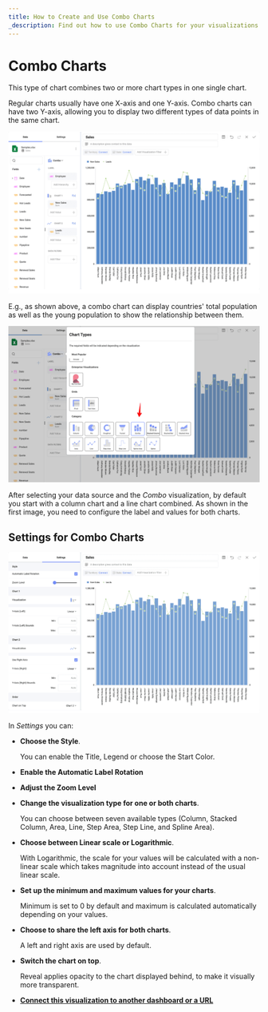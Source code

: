 ```yaml
---
title: How to Create and Use Combo Charts 
_description: Find out how to use Combo Charts for your visualizations in Reveal.
---
```


# Combo Charts

This type of chart combines two or more chart types in one single chart.

Regular charts usually have one X-axis and one Y-axis. Combo charts can
have two Y-axis, allowing you to display two different types of data
points in the same chart.

![Combo chart sample within Reveal](images/combo-chart-example.png)

E.g., as shown above, a combo chart can display countries' total
population as well as the young population to show the relationship
between them.

![Selecting the Combo Chart visualization in Reveal](images/combo-chart-selection.png)

After selecting your data source and the *Combo* visualization, by
default you start with a column chart and a line chart combined. As
shown in the first image, you need to configure the label and values for
both charts.

## Settings for Combo Charts

![Combo Charts configuration settings in Reveal](images/combo-chart-settings.png)

In *Settings* you can:

  - **Choose the Style**.

    You can enable the Title, Legend or choose the Start Color.

  - **Enable the Automatic Label Rotation**

  - **Adjust the Zoom Level**

  - **Change the visualization type for one or both charts**.

    You can choose between seven available types (Column, Stacked
    Column, Area, Line, Step Area, Step Line, and Spline Area).

  - **Choose between Linear scale or Logarithmic**.

    With Logarithmic, the scale for your values will be calculated with
    a non-linear scale which takes magnitude into account instead of the
    usual linear scale.

  - **Set up the minimum and maximum values for your charts**.

    Minimum is set to 0 by default and maximum is calculated
    automatically depending on your values.

  - **Choose to share the left axis for both charts**.

    A left and right axis are used by default.

  - **Switch the chart on top**.

    Reveal applies opacity to the chart displayed behind, to make it
    visually more transparent.

- **[Connect this visualization to another dashboard or a URL](../dashboard-linking)**

